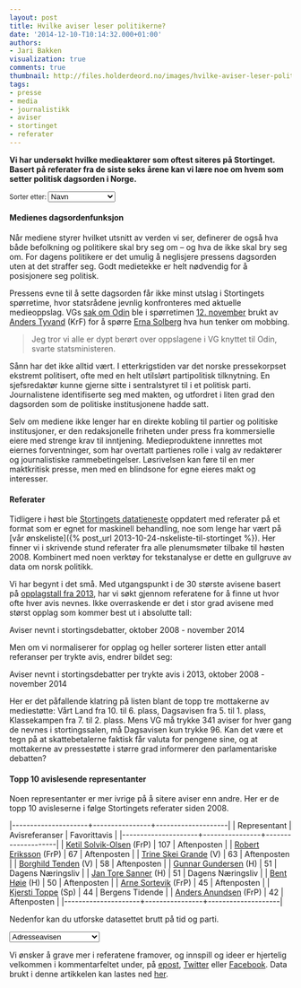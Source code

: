 ```yaml
---
layout: post
title: Hvilke aviser leser politikerne?
date: '2014-12-10-T10:14:32.000+01:00'
authors:
- Jari Bakken
visualization: true
comments: true
thumbnail: http://files.holderdeord.no/images/hvilke-aviser-leser-politikerne.png
tags:
- presse
- media
- journalistikk
- aviser
- stortinget
- referater
---
```


**Vi har undersøkt hvilke medieaktører som oftest siteres på Stortinget. Basert på referater fra de siste seks årene kan vi lære noe om hvem som setter politisk dagsorden i Norge.**

<small>Sorter etter: <select class="order"><option value="name">Navn</option><option value="prints">Opplag</option><option value="quotes">Antall referanser</option></select></small>

<div class="matrix"></div>

<figcaption class="matrix-caption"></figcaption>

#### Medienes dagsordenfunksjon

Når mediene styrer hvilket utsnitt av verden vi ser, definerer de også hva både befolkning og politikere skal bry seg om – og hva de ikke skal bry seg om. For dagens politikere er det umulig å neglisjere pressens dagsorden uten at det straffer seg. Godt medietekke er helt nødvendig for å posisjonere seg politisk.

Pressens evne til å sette dagsorden får ikke minst utslag i Stortingets spørretime, hvor statsrådene jevnlig konfronteres med aktuelle medieoppslag. VGs [sak om Odin](http://www.vg.no/spesial/2014/odin/) ble i spørretimen [12. november](https://www.stortinget.no/no/Saker-og-publikasjoner/Publikasjoner/Referater/Stortinget/2014-2015/141112/muntligsporretime/) brukt av [Anders Tyvand](https://www.holderdeord.no/representatives/aty) (KrF) for å spørre [Erna Solberg](http://www.holderdeord.no/representatives/es) hva hun tenker om mobbing.

> Jeg tror vi alle er dypt berørt over oppslagene i VG knyttet til Odin, svarte statsministeren.

Sånn har det ikke alltid vært. I etterkrigstiden var det norske pressekorpset ekstremt politisert, ofte med en helt utilslørt partipolitisk tilknytning. En sjefsredaktør kunne gjerne sitte i sentralstyret til i et politisk parti. Journalistene identifiserte seg med makten, og utfordret i liten grad den dagsorden som de politiske institusjonene hadde satt.

Selv om mediene ikke lenger har en direkte kobling til partier og politiske institusjoner, er den redaksjonelle friheten under press fra kommersielle eiere med strenge krav til inntjening. Medieproduktene innrettes mot eiernes forventninger, som har overtatt partienes rolle i valg av redaktører og journalistiske rammebetingelser. Løsrivelsen kan føre til en mer maktkritisk presse, men med en blindsone for egne eieres makt og interesser.

#### Referater

Tidligere i høst ble [Stortingets datatjeneste][2] oppdatert med referater på et format som er egnet for maskinell behandling, noe som lenge har vært på [vår ønskeliste]({% post_url 2013-10-24-nskeliste-til-stortinget %}). Her finner vi i skrivende stund referater fra alle plenumsmøter tilbake til høsten 2008. Kombinert med noen verktøy for tekstanalyse er dette en gullgruve av data om norsk politikk.

Vi har begynt i det små. Med utgangspunkt i de 30 største avisene basert på [opplagstall fra 2013][1], har vi søkt gjennom referatene for å finne ut hvor ofte hver avis nevnes. Ikke overraskende er det i stor grad avisene med størst opplag som kommer best ut i absolutte tall:

<figure id="hvilke-aviser-leser-politikerne-totals"></figure>
<figcaption>Aviser nevnt i stortingsdebatter, oktober 2008 - november 2014</figcaption>

Men om vi normaliserer for opplag og heller sorterer listen etter antall referanser per trykte avis, endrer bildet seg:

<div id="hvilke-aviser-leser-politikerne-normalized"></div>
<figcaption>Aviser nevnt i stortingsdebatter per trykte avis i 2013, oktober 2008 - november 2014</figcaption>

Her er det påfallende klatring på listen blant de topp tre mottakerne av mediestøtte: Vårt Land fra 10. til 6. plass, Dagsavisen fra 5. til 1. plass, Klassekampen fra 7. til 2. plass. Mens VG må trykke 341 aviser for hver gang de nevnes i stortingssalen, må Dagsavisen kun trykke 96. Kan det være et tegn på at skattebetalerne faktisk får valuta for pengene sine, og at mottakerne av pressestøtte i større grad informerer den parlamentariske debatten?

#### Topp 10 avislesende representanter

Noen representanter er mer ivrige på å sitere aviser enn andre. Her er de topp 10 avisleserne i følge Stortingets referater siden 2008.

|---------------------+----------------+--------------------|
|  Representant       | Avisreferanser | Favorittavis       |
|---------------------+----------------+--------------------|
|  [Ketil Solvik-Olsen](https://www.holderdeord.no/representatives/kets) (FrP) | 107            | Aftenposten        |
|  [Robert Eriksson](https://www.holderdeord.no/representatives/re) (FrP)    | 67             | Aftenposten        |
|  [Trine Skei Grande](https://www.holderdeord.no/representatives/tsg) (V) | 63             | Aftenposten        |
|  [Borghild Tenden](https://www.holderdeord.no/representatives/bt) (V)   | 58             | Aftenposten        |
|  [Gunnar Gundersen](https://www.holderdeord.no/representatives/gag) (H)   | 51             | Dagens Næringsliv  |
|  [Jan Tore Sanner](https://www.holderdeord.no/representatives/jts) (H)    | 51             | Dagens Næringsliv  |
|  [Bent Høie](https://www.holderdeord.no/representatives/benh) (H)         | 50             | Aftenposten        |
|  [Arne Sortevik](https://www.holderdeord.no/representatives/aeso) (FrP)      | 45             | Aftenposten        |
|  [Kjersti Toppe](https://www.holderdeord.no/representatives/kjt) (Sp)     | 44             | Bergens Tidende    |
|  [Anders Anundsen](https://www.holderdeord.no/representatives/ana) (FrP)   | 42             | Aftenposten        |
|---------------------+----------------+--------------------|

Nedenfor kan du utforske datasettet brutt på tid og parti.

<select id="hvilke-aviser-leser-politikerne-party-selector">
<option>Adresseavisen</option><option>Aftenposten</option><option>Agderposten</option><option>Avisa Nordland</option><option>Bergens Tidende</option><option>Budstikka</option><option>Dagbladet</option><option>Dagens Næringsliv</option><option>Dagsavisen</option><option>Drammens Tidende</option><option>Finansavisen</option><option>Fredriksstad Blad</option><option>Fædrelandsvennen</option><option>Gudbrandsdølen Dagn.</option><option>Hamar Arbeiderblad</option><option>Haugesunds Avis</option><option>Klassekampen</option><option>Morgenbladet</option><option>Nordlys</option><option>Oppland Arbeiderblad</option><option>Romerikes Blad</option><option>Stavanger Aftenblad</option><option>Sunnmørsposten</option><option>Telemarksavisa</option><option>Trønder-Avisa</option><option>Tønsbergs Blad</option><option>VG</option><option>Varden</option><option>Vårt Land</option></select>

<div id="hvilke-aviser-leser-politikerne-by-year"></div>
<div id="hvilke-aviser-leser-politikerne-by-party"></div>

Vi ønsker å grave mer i referatene framover, og innspill og ideer er hjertelig velkommen i kommentarfeltet under, på [epost](mailto:jari@holderdeord.no), [Twitter](https://twitter.com/holderdeord) eller [Facebook](https://facebook.com/holderdeord). Data brukt i denne artikkelen kan lastes ned [her](https://docs.google.com/spreadsheets/d/1sl62o9ybeeclJ_8RXQOG9CXU-L7-XiYfDSkEQ-hG9ng/edit?usp=sharing).

[1]: http://medienorge.uib.no/?cat=statistikk&page=avis&queryID=190
[2]: http://data.stortinget.no/

<style>
.hvilke-aviser-leser-politikerne .c3-tooltip th { color: #111; }
.hvilke-aviser-leser-politikerne .matrix svg { font: 9px sans-serif;}
.hvilke-aviser-leser-politikerne .matrix svg .background { fill: #efefef; }
.hvilke-aviser-leser-politikerne .matrix svg line { stroke: #fff; }
.hvilke-aviser-leser-politikerne .matrix svg text { font-size: 12; }
.hvilke-aviser-leser-politikerne .matrix svg text.active { fill: red; }
.hvilke-aviser-leser-politikerne .matrix svg .axis path, .hvilke-aviser-leser-politikerne .matrix svg .axis line {
  fill: none;
  stroke: #000;
  shape-rendering: crispEdges;
}
</style>
